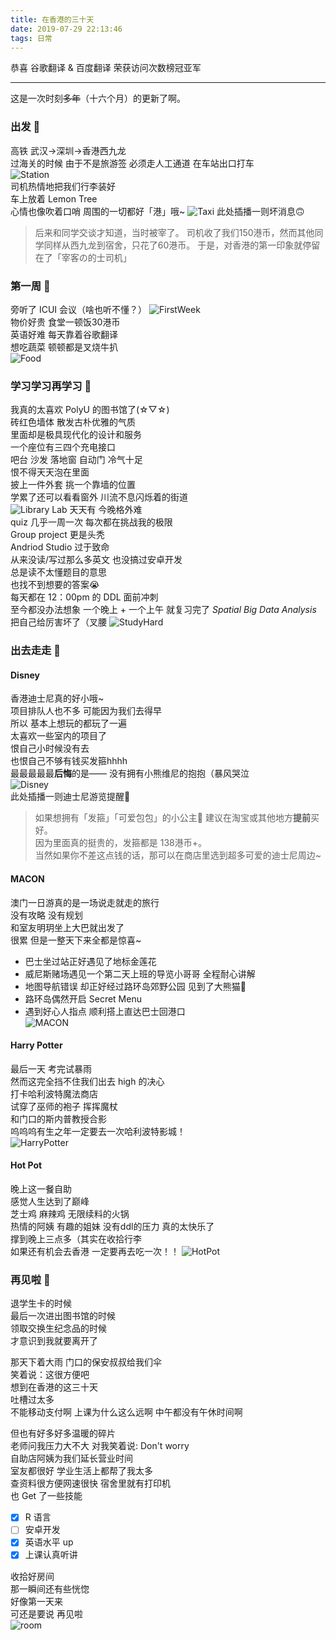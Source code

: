 ```yaml
---
title: 在香港的三十天
date: 2019-07-29 22:13:46
tags: 日常
---
```

恭喜 谷歌翻译 & 百度翻译 
荣获访问次数榜冠亚军

<!--more-->
***
这是一次时刻~~多年~~（十六个月）的更新了啊。

### 出发 🚝
高铁 武汉->深圳->香港西九龙  
过海关的时候 由于不是旅游签 必须走人工通道
在车站出口打车  
![Station](https://raw.githubusercontent.com/lsq210/photo-album/master/life/HK-Days/entrance.jpg)  
司机热情地把我们行李装好  
车上放着 Lemon Tree  
心情也像吹着口哨 
周围的一切都好「港」哦~
![Taxi](https://raw.githubusercontent.com/lsq210/photo-album/master/life/HK-Days/taxi.jpg)
此处插播一则坏消息🙃
>后来和同学交谈才知道，当时被宰了。
司机收了我们150港币，然而其他同学同样从西九龙到宿舍，只花了60港币。
于是，对香港的第一印象就停留在了「宰客の的士司机」

### 第一周 📆
旁听了 ICUI 会议（啥也听不懂？）
![FirstWeek](https://raw.githubusercontent.com/lsq210/photo-album/master/life/HK-Days/start.jpg)   
物价好贵  食堂一顿饭30港币  
英语好难  每天靠着谷歌翻译  
想吃蔬菜  顿顿都是叉烧牛扒  
![Food](https://raw.githubusercontent.com/lsq210/photo-album/master/life/HK-Days/food.jpg)

### 学习学习再学习 📃
我真的太喜欢 PolyU 的图书馆了(☆▽☆)  
砖红色墙体 散发古朴优雅的气质  
里面却是极具现代化的设计和服务  
一个座位有三四个充电接口  
吧台 沙发 落地窗 自动门 冷气十足  
恨不得天天泡在里面  
披上一件外套 挑一个靠墙的位置  
学累了还可以看看窗外 川流不息闪烁着的街道  
![Library](https://raw.githubusercontent.com/lsq210/photo-album/master/life/HK-Days/week2.jpg)
Lab 天天有 今晚格外难   
quiz 几乎一周一次 每次都在挑战我的极限  
Group project 更是头秃  
Andriod Studio 过于致命  
从来没读/写过那么多英文 也没搞过安卓开发   
总是读不太懂题目的意思  
也找不到想要的答案😭  
每天都在 12：00pm 的 DDL 面前冲刺   
至今都没办法想象 
一个晚上 + 一个上午 就复习完了 *Spatial Big Data Analysis*  
把自己给厉害坏了（叉腰
![StudyHard](https://raw.githubusercontent.com/lsq210/photo-album/master/life/HK-Days/hardwork.jpg)  
### 出去走走 🎠
#### Disney
香港迪士尼真的好小哦~  
项目排队人也不多 可能因为我们去得早  
所以 基本上想玩的都玩了一遍   
太喜欢一些室内的项目了  
恨自己小时候没有去  
也恨自己不够有钱买发箍hhhh  
最最最最最**后悔**的是——
没有拥有小熊维尼的抱抱（暴风哭泣  
![Disney](https://raw.githubusercontent.com/lsq210/photo-album/master/life/HK-Days/disney.jpg)  
此处插播一则迪士尼游览提醒💸
>如果想拥有「发箍」「可爱包包」的小公主👸 建议在淘宝或其他地方**提前**买好。  
因为里面真的挺贵的，发箍都是 138港币+。  
当然如果你不差这点钱的话，那可以在商店里选到超多可爱的迪士尼周边~  

#### MACON
澳门一日游真的是一场说走就走的旅行  
没有攻略 没有规划  
和室友明玥坐上大巴就出发了  
很累 但是一整天下来全都是惊喜~
* 巴士坐过站正好遇见了地标金莲花
* 威尼斯赌场遇见一个第二天上班的导览小哥哥 全程耐心讲解
* 地图导航错误 却正好经过路环岛郊野公园 见到了大熊猫🐼
* 路环岛偶然开启 Secret Menu
* 遇到好心人指点 顺利搭上直达巴士回港口  
![MACON](https://raw.githubusercontent.com/lsq210/photo-album/master/life/HK-Days/macao.jpg)  

#### Harry Potter
最后一天 考完试暴雨  
然而这完全挡不住我们出去 high 的决心  
打卡哈利波特魔法商店  
试穿了巫师的袍子 挥挥魔杖  
和门口的斯内普教授合影  
呜呜呜有生之年一定要去一次哈利波特影城！  
![HarryPotter](https://raw.githubusercontent.com/lsq210/photo-album/master/life/HK-Days/HarryPotter.jpg)  

#### Hot Pot
晚上这一餐自助  
感觉人生达到了巅峰  
芝士鸡 麻辣鸡 无限续料的火锅  
热情的阿姨  有趣的姐妹 没有ddl的压力
真的太快乐了  
撑到晚上三点多（其实在收拾行李  
如果还有机会去香港 一定要再去吃一次！！ 
![HotPot](https://raw.githubusercontent.com/lsq210/photo-album/master/life/HK-Days/HotPot.jpg)  

### 再见啦 👋
退学生卡的时候  
最后一次进出图书馆的时候  
领取交换生纪念品的时候  
才意识到我就要离开了  

那天下着大雨 门口的保安叔叔给我们伞  
笑着说：这很方便吧  
想到在香港的这三十天  
吐槽过太多  
不能移动支付啊 上课为什么这么远啊 中午都没有午休时间啊 

但也有好多好多温暖的碎片  
老师问我压力大不大 对我笑着说: Don't worry  
自助店阿姨为我们延长营业时间  
室友都很好  学业生活上都帮了我太多  
查资料很方便网速很快 宿舍里就有打印机  
也 Get 了一些技能  
- [x] R 语言
- [ ] 安卓开发
- [x] 英语水平 up  
- [x] 上课认真听讲  

收拾好房间  
那一瞬间还有些恍惚   
好像第一天来  
可还是要说 再见啦  
![room](https://raw.githubusercontent.com/lsq210/photo-album/master/life/HK-Days/room.jpg)  

